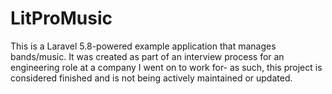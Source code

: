 # LitProMusic
This is a Laravel 5.8-powered example application that manages bands/music. It was created as part of an interview process for an engineering role at a company I went on to work for- as such, this project is considered finished and is not being actively maintained or updated. 
